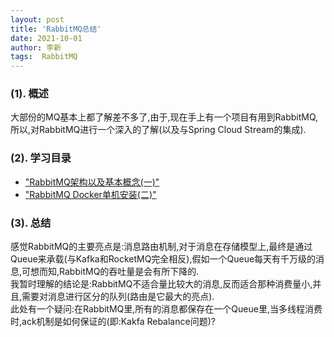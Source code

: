 ```yaml
---
layout: post
title: 'RabbitMQ总结' 
date: 2021-10-01
author: 李新
tags:  RabbitMQ
---
```


### (1). 概述
大部份的MQ基本上都了解差不多了,由于,现在手上有一个项目有用到RabbitMQ,所以,对RabbitMQ进行一个深入的了解(以及与Spring Cloud Stream的集成).   
### (2). 学习目录
+ ["RabbitMQ架构以及基本概念(一)"](/2021/10/18/RabbitMQ-Architecture.html)   
+ ["RabbitMQ Docker单机安装(二)"](/2021/10/18/RabbitMQ-Docker-Install.html)   

### (3). 总结
感觉RabbitMQ的主要亮点是:消息路由机制,对于消息在存储模型上,最终是通过Queue来承载(与Kafka和RocketMQ完全相反),假如一个Queue每天有千万级的消息,可想而知,RabbitMQ的吞吐量是会有所下降的.       
我暂时理解的结论是:RabbitMQ不适合量比较大的消息,反而适合那种消费量小,并且,需要对消息进行区分的队列(路由是它最大的亮点).    
此处有一个疑问:在RabbitMQ里,所有的消息都保存在一个Queue里,当多线程消费时,ack机制是如何保证的(即:Kakfa Rebalance问题)?  